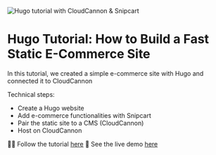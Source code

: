 ![Hugo tutorial with CloudCannon & Snipcart](https://www.datocms-assets.com/48401/1632841562-hugo-cloudcannon-og.png)

# Hugo Tutorial: How to Build a Fast Static E-Commerce Site

In this tutorial, we created a simple e-commerce site with Hugo and connected it to CloudCannon

Technical steps:

- Create a Hugo website
- Add e-commerce functionalities with Snipcart
- Pair the static site to a CMS (CloudCannon)
- Host on CloudCannon

🧑‍💻 Follow the tutorial [here](https://snipcart.com/blog/hugo-tutorial-static-site)
👀 See the live demo [here](https://airy-nature.cloudvent.net/)
